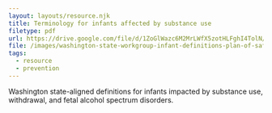 ```yaml
---
layout: layouts/resource.njk
title: Terminology for infants affected by substance use
filetype: pdf
url: https://drive.google.com/file/d/1ZoGlWazc6M2MrLWfX5zotHLFghI4TolN/view
file: /images/washington-state-workgroup-infant-definitions-plan-of-safe-care.pdf
tags:
  - resource
  - prevention
---
```

Washington state-aligned definitions for infants impacted by substance use, withdrawal, and fetal alcohol spectrum disorders.
